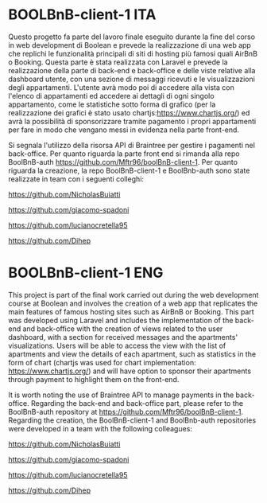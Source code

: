 
# BOOLBnB-client-1 ITA

Questo progetto fa parte del lavoro finale eseguito durante la fine del corso in web development di Boolean e prevede la realizzazione di una web app che replichi le funzionalità principali di siti di hosting più famosi quali AirBnB o Booking.
Questa parte è stata realizzata con Laravel e prevede la realizzazione della parte di back-end e back-office e delle viste relative alla dashboard utente, con una sezione di messaggi ricevuti e le visualizzazioni degli appartamenti.
L'utente avrà modo poi di accedere alla vista con l'elenco di appartamenti ed accedere ai dettagli di ogni singolo appartamento, come le statistiche sotto forma di grafico (per la realizzazione dei grafici è stato usato chartjs:https://www.chartjs.org/) ed avrà la possibilità di sponsorizzare tramite pagamento i propri appartamenti per fare in modo che vengano messi in evidenza nella parte front-end.



Si segnala l'utilizzo della risorsa API di Braintree per gestire i pagamenti nel back-office. 
Per quanto riguarda la parte front end si rimanda alla repo BoolBnB-auth https://github.com/Mftr96/boolBnB-client-1.
Per quanto riguarda la creazione, la repo BoolBnB-client-1 e BoolBnb-auth sono state realizzate in team con i seguenti colleghi:

https://github.com/NicholasBuiatti

https://github.com/giacomo-spadoni

https://github.com/lucianocretella95

https://github.com/Dihep



# BOOLBnB-client-1 ENG


This project is part of the final work carried out during the web development course at Boolean and involves the creation of a web app that replicates the main features of famous hosting sites such as AirBnB or Booking. This part was developed using Laravel and includes the implementation of the back-end and back-office with the creation of views related to the user dashboard, with a section for received messages and the apartments' visualizations. Users will be able to access the view with the list of apartments and view the details of each apartment, such as statistics in the form of  chart (chartjs was used for chart implementation: https://www.chartjs.org/) and will have  option to sponsor their apartments through payment to highlight them on the front-end.

It is worth noting the use of Braintree API to manage payments in the back-office. Regarding the back-end and back-office part, please refer to the BoolBnB-auth repository at https://github.com/Mftr96/boolBnB-client-1. Regarding the creation, the BoolBnB-client-1 and BoolBnb-auth repositories were developed in a team with the following colleagues:

https://github.com/NicholasBuiatti

https://github.com/giacomo-spadoni

https://github.com/lucianocretella95

https://github.com/Dihep


